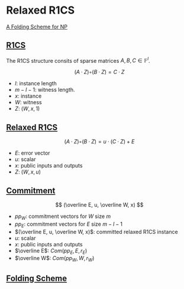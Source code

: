 # Relaxed R1CS

[A Folding Scheme for NP](https://eprint.iacr.org/2021/370.pdf#page=12&zoom=100,100,780)

## [R1CS](https://eprint.iacr.org/2021/370.pdf#page=13&zoom=100,100,250)

The R1CS structure consits of sparse matrices $A, B, C \in \mathbb F^l$.

$$
(A · Z) ◦ (B · Z) = C · Z
$$

- $l$: instance length
- $m - l - 1$: witness length.
- $x$: instance
- $W$: witness
- $Z$: $(W, x, 1)$

## [Relaxed R1CS](https://eprint.iacr.org/2021/370.pdf#page=14&zoom=100,100,250)

$$
(A · Z) ◦ (B · Z) = u · (C · Z) + E
$$

- $E$: error vector
- $u$: scalar
- $x$: public inputs and outputs
- $Z$: $(W, x, u)$

## [Commitment](https://eprint.iacr.org/2021/370.pdf#page=14&zoom=100,100,850)

$$
(\overline E, u, \overline W, x)
$$

- $pp_W$: commitment vectors for $W$ size $m$
- $pp_E$: commitment vectors for $E$ size $m - l - 1$
- $(\overline E, u, \overline W, x)$: committed relaxed R1CS instance
- $u$: scalar
- $x$: public inputs and outputs
- $\overline E$: $Com(pp_E, E, r_E)$
- $\overline W$: $Com(pp_W, W, r_W)$

## [Folding Scheme](https://eprint.iacr.org/2021/370.pdf#page=15&zoom=100,100,300)
